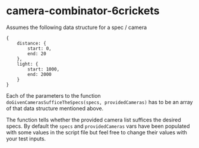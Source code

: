 # camera-combinator-6crickets
Assumes the following data structure for a spec / camera
```
{
	distance: {
		start: 0,
		end: 20
	},
	light: {
		start: 1000,
		end: 2000
	}
}
```
Each of the parameters to the function 
`doGivenCamerasSufficeTheSpecs(specs, providedCameras)`
has to be an array of that data structure mentioned above.

The function tells whether the provided camera list suffices the desired specs.
By default the `specs` and `providedCameras` vars have been populated with some values in the script
file but feel free to change their values with your test inputs.
